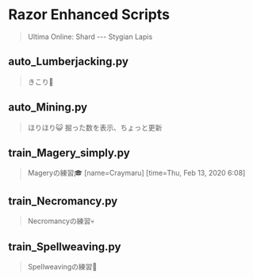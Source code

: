 # Razor Enhanced Scripts
> Ultima Online: Shard --- Stygian Lapis

## auto_Lumberjacking.py
> きこり🌴

## auto_Mining.py
> ほりほり😺
> 掘った数を表示、ちょっと更新

## train_Magery_simply.py
> Mageryの練習🎓
> [name=Craymaru] [time=Thu, Feb 13, 2020 6:08] 

## train_Necromancy.py
> Necromancyの練習💀

## train_Spellweaving.py
> Spellweavingの練習🌷
